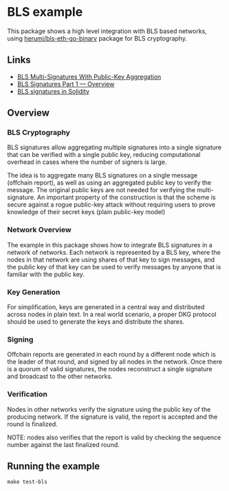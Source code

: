 # BLS example

This package shows a high level integration with BLS based networks, using [herumi/bls-eth-go-binary](https://github.com/herumi/bls-eth-go-binary) package for BLS cryptography.

## Links

- [BLS Multi-Signatures With Public-Key Aggregation](https://crypto.stanford.edu/~dabo/pubs/papers/BLSmultisig.html)
- [BLS Signatures Part 1 — Overview](https://alonmuroch-65570.medium.com/bls-signatures-part-1-overview-47d9eebf1c75)
- [BLS signatures in Solidity](https://ethresear.ch/t/bls-signatures-in-solidity/7919)

## Overview

### BLS Cryptography

BLS signatures allow aggregating multiple signatures into a single signature that can be verified with a single public key, reducing computational overhead in cases where the number of signers is large.

The idea is to aggregate many BLS signatures on a single message (offchain report), as well as using an aggregated public key to verify the message.
The original public keys are not needed for verifying the multi-signature. An important property of the construction is that the scheme is secure against a rogue public-key attack without requiring users to prove knowledge of their secret keys (plain public-key model)

### Network Overview

The example in this package shows how to integrate BLS signatures in a network of networks. Each network is represented by a BLS key, where the nodes in that network are using shares of that key to sign messages, and the public key of that key can be used to verify messages by anyone that is familiar with the public key.

### Key Generation

For simplification, keys are generated in a central way and distributed across nodes in plain text. In a real world scenario, a proper DKG protocol should be used to generate the keys and distribute the shares.

### Signing

Offchain reports are generated in each round by a different node which is the leader of that round, and signed by all nodes in the network. 
Once there is a quorum of valid signatures, the nodes reconstruct a single signature and broadcast to the other networks.

### Verification

Nodes in other networks verify the signature using the public key of the producing network. If the signature is valid, the report is accepted and the round is finalized.

NOTE: nodes also verifies that the report is valid by checking the sequence number against the last finalized round.

## Running the example

```shell
make test-bls
```
